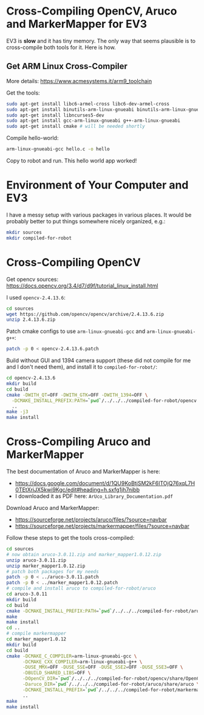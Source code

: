 # Cross-Compiling OpenCV, Aruco and MarkerMapper for EV3

EV3 is **slow** and it has tiny memory. The only way that seems plausible is to cross-compile both tools for it. Here is how.

## Get ARM Linux Cross-Compiler

More details: https://www.acmesystems.it/arm9_toolchain

Get the tools:

```bash
sudo apt-get install libc6-armel-cross libc6-dev-armel-cross
sudo apt-get install binutils-arm-linux-gnueabi binutils-arm-linux-gnueabi
sudo apt-get install libncurses5-dev
sudo apt-get install gcc-arm-linux-gnueabi g++-arm-linux-gnueabi
sudo apt-get install cmake # will be needed shortly
```

Compile hello-world:

```bash
arm-linux-gnueabi-gcc hello.c -o hello
```

Copy to robot and run. This hello world app worked!


# Environment of Your Computer and EV3

I have a messy setup with various packages in various places. It would be probably better to put things somewhere nicely organized, e.g.:

```bash
mkdir sources
mkdir compiled-for-robot
```


# Cross-Compiling OpenCV

Get opencv sources:
  https://docs.opencv.org/3.4/d7/d9f/tutorial_linux_install.html

I used ``opencv-2.4.13.6``:

```bash
cd sources
wget https://github.com/opencv/opencv/archive/2.4.13.6.zip
unzip 2.4.13.6.zip
```


Patch cmake configs to use ``arm-linux-gnueabi-gcc`` and
``arm-linux-gnueabi-g++``:

```bash
patch -p 0 < opencv-2.4.13.6.patch
```

Build without GUI and 1394 camera support (these did not compile for me and I
don't need them), and install it to ``compiled-for-robot/``:

```bash
cd opencv-2.4.13.6
mkdir build
cd build
cmake -DWITH_QT=OFF -DWITH_GTK=OFF -DWITH_1394=OFF \
  -DCMAKE_INSTALL_PREFIX:PATH=`pwd`/../../../compiled-for-robot/opencv \
  ..
make -j3
make install
```

# Cross-Compiling Aruco and MarkerMapper

The best documentation of Aruco and MarkerMapper is here:
- https://docs.google.com/document/d/1QU9KoBtjSM2kF6ITOjQ76xqL7H0TEtXriJX5kwi9Kgc/edit#heading=h.sxfg1jh7nibb
- I downloaded it as PDF here: ``ArUco_Library_Documentation.pdf``

Download Aruco and MarkerMapper:
- https://sourceforge.net/projects/aruco/files/?source=navbar
- https://sourceforge.net/projects/markermapper/files/?source=navbar

Follow these steps to get the tools cross-compiled:

```bash
cd sources
# now obtain aruco-3.0.11.zip and marker_mapper1.0.12.zip
unzip aruco-3.0.11.zip
unzip marker_mapper1.0.12.zip
# patch both packages for my needs
patch -p 0 < ../aruco-3.0.11.patch
patch -p 0 < ../marker_mapper1.0.12.patch
# compile and install aruco to compiled-for-robot/aruco
cd aruco-3.0.11
mkdir build
cd build
cmake -DCMAKE_INSTALL_PREFIX:PATH=`pwd`/../../../compiled-for-robot/aruco
make
make install
cd ..
# compile markermapper
cd marker_mapper1.0.12
mkdir build
cd build
cmake -DCMAKE_C_COMPILER=arm-linux-gnueabi-gcc \
      -DCMAKE_CXX_COMPILER=arm-linux-gnueabi-g++ \
      -DUSE_MMX=OFF -DUSE_SSE=OFF -DUSE_SSE2=OFF -DUSE_SSE3=OFF \
      -DBUILD_SHARED_LIBS=OFF \
      -DOpenCV_DIR=`pwd`/../../../compiled-for-robot/opencv/share/OpenCV \
      -Daruco_DIR=`pwd`/../../../compiled-for-robot/aruco/share/aruco \
      -DCMAKE_INSTALL_PREFIX=`pwd`/../../../compiled-for-robot/markermapper \
      ..
make
make install
```

